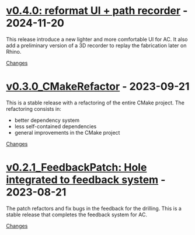 ﻿
<a id="v0.4.0"></a>
# [v0.4.0: reformat UI + path recorder](https://github.com/ibois-epfl/augmented-carpentry/releases/tag/v0.4.0) - 2024-11-20

This release introduce a new lighter and more comfortable UI for AC.
It also add a preliminary version of a 3D recorder to replay the fabrication later on Rhino.

[Changes][v0.4.0]


<a id="v0.3.0_CMakeRefactor"></a>
# [v0.3.0_CMakeRefactor](https://github.com/ibois-epfl/augmented-carpentry/releases/tag/v0.3.0_CMakeRefactor) - 2023-09-21

This is a stable release with a refactoring of the entire CMake project. 
The refactoring consists in:
- better dependency system
- less self-contained dependencies
- general improvements in the CMake project


[Changes][v0.3.0_CMakeRefactor]


<a id="v0.2.1_FeedbackPatch"></a>
# [v0.2.1_FeedbackPatch: Hole integrated to feedback system](https://github.com/ibois-epfl/augmented-carpentry/releases/tag/v0.2.1_FeedbackPatch) - 2023-08-21

The  patch refactors and fix bugs in the feedback for the drilling. This is a stable release that completes the feedback system for AC.

[Changes][v0.2.1_FeedbackPatch]


[v0.4.0]: https://github.com/ibois-epfl/augmented-carpentry/compare/v0.3.0_CMakeRefactor...v0.4.0
[v0.3.0_CMakeRefactor]: https://github.com/ibois-epfl/augmented-carpentry/compare/v0.2.1_FeedbackPatch...v0.3.0_CMakeRefactor
[v0.2.1_FeedbackPatch]: https://github.com/ibois-epfl/augmented-carpentry/tree/v0.2.1_FeedbackPatch

<!-- Generated by https://github.com/rhysd/changelog-from-release v3.8.0 -->
